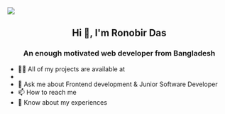  
 <img src="https://repository-images.githubusercontent.com/588181932/e36ec678-7984-4cdd-8e4c-a3932772ff8e">
   
   <h2 align="center">Hi 👋, I'm Ronobir Das</h2>
   <div>
   <h3 align="center">An enough motivated web developer from Bangladesh</h3>

   <div>
   <ul>
   <li>👨‍💻 All of my projects are available at <li><a src="https://ronobir-web.surge.sh/"></a>
   <li>💬 Ask me about Frontend development & Junior Software Developer</li>
   <li>📫 How to reach me </li><a src="priashdas84@gmail.com"></a>
   <li>📄 Know about my experiences </li><a src="https://docs.google.com/document/d/1wMPLnOuszzeIPOdX2i9E9LxF4KBWQsdwWwyn7Oi8Uow/edit"></a>
   
   </ul>
   
   </div>
   </div>